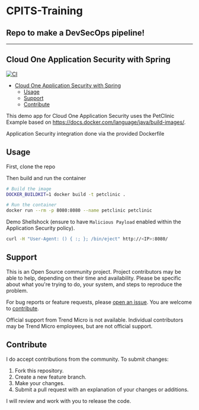 # CPITS-Training

## Repo to make a DevSecOps pipeline!

<hr />

## Cloud One Application Security with Spring

[![CI](https://github.com/SecurityForCloudBuilders/pipe-gitAction/actions/workflows/PipeCI.yml/badge.svg)](https://github.com/SecurityForCloudBuilders/pipe-gitAction/actions/workflows/PipeCI.yml)

- [Cloud One Application Security with Spring](#cloud-one-application-security-with-spring)
  - [Usage](#usage)
  - [Support](#support)
  - [Contribute](#contribute)

This demo app for Cloud One Application Security uses the PetClinic Example based on <https://docs.docker.com/language/java/build-images/>.

Application Security integration done via the provided Dockerfile

## Usage

First, clone the repo

Then build and run the container

```sh
# Build the image
DOCKER_BUILDKIT=1 docker build -t petclinic .

# Run the container
docker run --rm -p 8080:8080 --name petclinic petclinic
```

Demo Shellshock (ensure to have `Malicious Payload` enabled within the Application Security policy).

```sh
curl -H "User-Agent: () { :; }; /bin/eject" http://<IP>:8080/
```

## Support

This is an Open Source community project. Project contributors may be able to help, depending on their time and availability. Please be specific about what you're trying to do, your system, and steps to reproduce the problem.

For bug reports or feature requests, please [open an issue](../../issues). You are welcome to [contribute](#contribute).

Official support from Trend Micro is not available. Individual contributors may be Trend Micro employees, but are not official support.

## Contribute

I do accept contributions from the community. To submit changes:

1. Fork this repository.
1. Create a new feature branch.
1. Make your changes.
1. Submit a pull request with an explanation of your changes or additions.

I will review and work with you to release the code.
